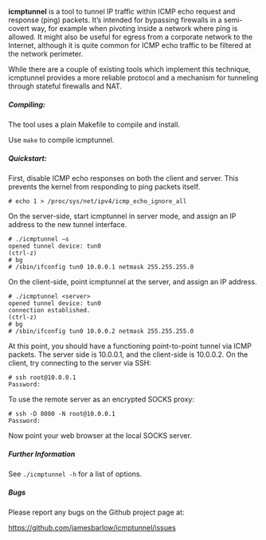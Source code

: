 
**icmptunnel** is a tool to tunnel IP traffic within ICMP echo request and response (ping) packets. It’s intended for bypassing firewalls in a semi-covert way, for example when pivoting inside a network where ping is allowed. It might also be useful for egress from a corporate network to the Internet, although it is quite common for ICMP echo traffic to be filtered at the network perimeter.

While there are a couple of existing tools which implement this technique, icmptunnel provides a more reliable protocol and a mechanism for tunneling through stateful firewalls and NAT.

##### Compiling:

The tool uses a plain Makefile to compile and install.

Use `make` to compile icmptunnel.

##### Quickstart:

First, disable ICMP echo responses on both the client and server. This prevents the kernel from responding to ping packets itself.

    # echo 1 > /proc/sys/net/ipv4/icmp_echo_ignore_all

On the server-side, start icmptunnel in server mode, and assign an IP address to the new tunnel interface.

    # ./icmptunnel –s
    opened tunnel device: tun0
    (ctrl-z)
    # bg
    # /sbin/ifconfig tun0 10.0.0.1 netmask 255.255.255.0

On the client-side, point icmptunnel at the server, and assign an IP address.

    # ./icmptunnel <server>
    opened tunnel device: tun0
    connection established.
    (ctrl-z)
    # bg
    # /sbin/ifconfig tun0 10.0.0.2 netmask 255.255.255.0

At this point, you should have a functioning point-to-point tunnel via ICMP packets. The server side is 10.0.0.1, and the client-side is 10.0.0.2. On the client, try connecting to the server via SSH:

    # ssh root@10.0.0.1
    Password:

To use the remote server as an encrypted SOCKS proxy:

    # ssh -D 8080 -N root@10.0.0.1
    Password:

Now point your web browser at the local SOCKS server.

##### Further Information

See `./icmptunnel -h` for a list of options.

##### Bugs

Please report any bugs on the Github project page at:

https://github.com/jamesbarlow/icmptunnel/issues
